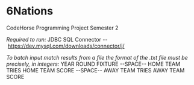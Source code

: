 # 6Nations
CodeHorse Programming Project Semester 2

*Required to run:* JDBC SQL Connector --  https://dev.mysql.com/downloads/connector/j/

*To batch input match results from a file the format of the .txt file must be precisely, in integers:*
  YEAR
  ROUND
  FIXTURE
  --SPACE--
  HOME TEAM TRIES
  HOME TEAM SCORE
  --SPACE--
  AWAY TEAM TRIES
  AWAY TEAM SCORE
